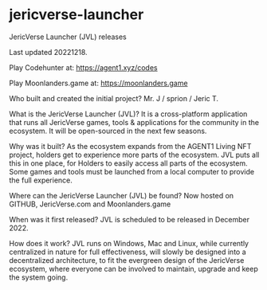 # jericverse-launcher
JericVerse Launcher (JVL) releases

Last updated 20221218.

Play Codehunter at: 
https://agent1.xyz/codes

Play Moonlanders.game at: 
https://moonlanders.game

Who built and created the initial project?
Mr. J / sprion / Jeric T.

What is the JericVerse Launcher (JVL)?
It is a cross-platform application that runs all JericVerse games, tools & applications for the community in the ecosystem. It will be open-sourced in the next few seasons.

Why was it built?
As the ecosystem expands from the AGENT1 Living NFT project, holders get to experience more parts of the ecosystem. JVL puts all this in one place, for Holders to easily access all parts of the ecosystem. Some games and tools must be launched from a local computer to provide the full experience.

Where can the JericVerse Launcher (JVL) be found?
Now hosted on GITHUB, JericVerse.com and Moonlanders.game

When was it first released?
JVL is scheduled to be released in December 2022.

How does it work?
JVL runs on Windows, Mac and Linux, while currently centralized in nature for full effectiveness, will slowly be designed into a decentralized architecture, to fit the evergreen design of the JericVerse ecosystem, where everyone can be involved to maintain, upgrade and keep the system going.

